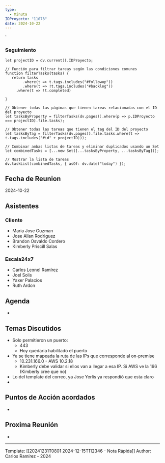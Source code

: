 ```yaml
---
type:
  - Minuta
IDProyecto: "11073"
date: 2024-10-22
---
```

`

### Seguimiento

```dataviewjs
let projectID = dv.current().IDProyecto;

// Función para filtrar tareas según las condiciones comunes
function filterTasks(tasks) {
   return tasks
        .where(t => t.tags.includes("#followup"))
        .where(t => !t.tags.includes("#backlog"))
     .where(t => !t.completed)
        
}

// Obtener todas las páginas que tienen tareas relacionadas con el ID del proyecto
let tasksByProperty = filterTasks(dv.pages().where(p => p.IDProyecto === projectID).file.tasks);

// Obtener todas las tareas que tienen el tag del ID del proyecto
let tasksByTag = filterTasks(dv.pages().file.tasks.where(t => t.tags.includes("#id" + projectID)));

// Combinar ambas listas de tareas y eliminar duplicados usando un Set
let combinedTasks = [...new Set([...tasksByProperty, ...tasksByTag])];

// Mostrar la lista de tareas
dv.taskList(combinedTasks, { asOf: dv.date("today") });
 ```
## Fecha de Reunion
2024-10-22

## Asistentes

### Cliente
* Maria Jose Guzman
* Jose Allan Rodriguez
* Brandon Osvaldo Cordero
* Kimberly Priscill Salas
### Escala24x7
- Carlos Leonel Ramírez
-  Joel Solis
- Yaxer Palacios
- Ruth Ardon

## Agenda
* 
## Temas Discutidos
*  Solo permitieron un puerto:
	* 443
	* Hoy quedaria habilitado el puerto
* Ya se tiene mapeada la ruta de las IPs que corresponde al on-premise
	* 10.231.166.0 -  AWS 10.2.18
	* Kimberly debe validar si ellos van a llegar a esa IP. Si AWS ve la 166 (Kimberly cree que no)
* Lo del template del correo, ya Jose Yerlis ya respondió que esta claro
* 

## Puntos de Acción acordados
- 

## Proxima Reunión
*   

---
Template: [[20241231T0801 2024-12-15T112346 - Nota Rápida]]
Author: Carlos Ramírez - 2024

